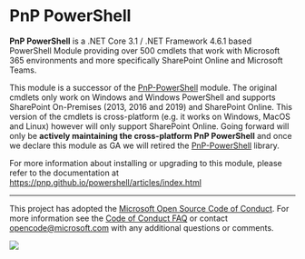 ﻿# PnP PowerShell

**PnP PowerShell** is a .NET Core 3.1 / .NET Framework 4.6.1 based PowerShell Module providing over 500 cmdlets that work with Microsoft 365 environments and more specifically SharePoint Online and Microsoft Teams.

This module is a successor of the [PnP-PowerShell](https://github.com/pnp/pnp-powershell) module. The original cmdlets only work on Windows and Windows PowerShell and supports SharePoint On-Premises (2013, 2016 and 2019) and SharePoint Online. This version of the cmdlets is cross-platform (e.g. it works on Windows, MacOS and Linux) however will only support SharePoint Online. Going forward will only be **actively maintaining the cross-platform PnP PowerShell** and once we declare this module as GA we will retired the [PnP-PowerShell](https://github.com/pnp/pnp-powershell) library.

For more information about installing or upgrading to this module, please refer to the documentation at https://pnp.github.io/powershell/articles/index.html

---
This project has adopted the [Microsoft Open Source Code of Conduct](https://opensource.microsoft.com/codeofconduct/). For more information see the [Code of Conduct FAQ](https://opensource.microsoft.com/codeofconduct/faq/) or contact [opencode@microsoft.com](mailto:opencode@microsoft.com) with any additional questions or comments.

<img src="https://telemetry.sharepointpnp.com/pnp-powershell/readme" /> 

